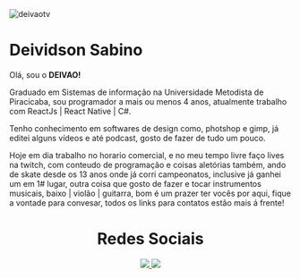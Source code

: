<div>
  <img src="https://komarev.com/ghpvc/?username=deivaotv&color=blueviolet&label=visitas+no+perfil" alt="deivaotv" /> 
  <h1>Deividson Sabino</h1>
  <p>Olá, sou o <strong>DEIVAO!</strong></p>
  <p>Graduado em Sistemas de informação na Universidade Metodista de Piracicaba,
    sou programador a mais ou menos 4 anos, atualmente trabalho com ReactJs | React Native | C#.</p>
  <p>
    Tenho conhecimento em softwares de design como, photshop e gimp, já editei alguns vídeos e até podcast, gosto de fazer de tudo um pouco.</p>
  <p>
    Hoje em dia trabalho no horario comercial, e no meu tempo livre faço lives na twitch, com conteudo de programação e coisas aletórias também, ando de skate desde os 13 anos onde já corri campeonatos, inclusive já ganhei um em 1# lugar, outra coisa que gosto de fazer e tocar instrumentos musicais, baixo | violão | guitarra, bom é um prazer ter vocês por aqui, fique a vontade para convesar, todos os links para contatos estão mais á frente!
  </p>
  <div align="center">
    <h1>Redes Sociais</h1>
    <a href="https://www.linkedin.com/in/deividson-sabino/"><img src="https://img.shields.io/badge/LinkedIn-0077B5?style=for-the-badge&logo=linkedin&logoColor=white"/</a>
    <a href="https://www.twitch.tv/deivaotv"><img src="https://img.shields.io/badge/Twitch-9146FF?style=for-the-badge&logo=twitch&logoColor=white"/></a>
  </div>
</div>
